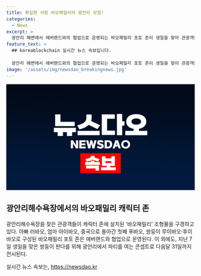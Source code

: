 ```yaml
---
title: 확실한 사랑 바오패밀리의 광안리 모험!
categories:
  - News
excerpt: >
  광안리 해변에서 에버랜드와의 협업으로 운영되는 바오패밀리 포토 존이 생일을 맞아 관광객들의 관심을 끌고 있다. 바오패밀리는 쌍둥이 판다를 기념해 광안리에서 특별한 파티를 연 콘셉트로, 아빠 러바오, 엄마 아이바오, 첫째 푸바오, 쌍둥이 루이바오·후이바오로 이루어져 있으며, 다음달 31일까지 전시된다.
feature_text: >
  ## koreablockchain 실시간 뉴스 속보입니다.

  광안리 해변에서 에버랜드와의 협업으로 운영되는 바오패밀리 포토 존이 생일을 맞아 관광객들의 관심을 끌고 있다. 바오패밀리는 쌍둥이 판다를 기념해 광안리에서 특별한 파티를 연 콘셉트로, 아빠 러바오, 엄마 아이바오, 첫째 푸바오, 쌍둥이 루이바오·후이바오로 이루어져 있으며, 다음달 31일까지 전시된다.
image: '/assets/img/newsdao_breakingnews.jpg'
---
```


<p><img src="/assets/img/newsdao_breakingnews.jpg" alt="koreablockchain 속보" /></p>

<article id="contents">
  <h2 data-ke-size="size26">광안리해수욕장에서의 바오패밀리 캐릭터 존</h2>
  <p data-ke-size="size16">광안리해수욕장을 찾은 관광객들이 캐릭터 존에 설치된 ‘바오패밀리’ 조형물을 구경하고 있다. 아빠 러바오, 엄마 아이바오, 중국으로 돌아간 첫째 푸바오, 쌍둥이 루이바오·후이바오로 구성된 바오패밀리 포토 존은 에버랜드와 협업으로 운영된다. 이 외에도, 지난 7일 생일을 맞은 쌍둥이 판다를 위해 광안리에서 파티를 여는 콘셉트로 다음달 31일까지 전시된다.</p>
</article>
실시간 뉴스 속보는, <a href="https://newsdao.kr" rel="dofollow">https://newsdao.kr</a>


